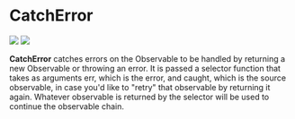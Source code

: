 # CatchError

[![](../../../assets/godev.svg?raw=true)](https://pkg.go.dev/github.com/reactivego/rx/test/CatchError#section-documentation)
[![](../../../assets/rx.svg?raw=true)](https://rxjs-dev.firebaseapp.com/api/operators/catchError)

**CatchError** catches errors on the Observable to be handled by returning a
new Observable or throwing an error. It is passed a selector function 
that takes as arguments err, which is the error, and caught, which is the
source observable, in case you'd like to "retry" that observable by
returning it again. Whatever observable is returned by the selector will be
used to continue the observable chain.